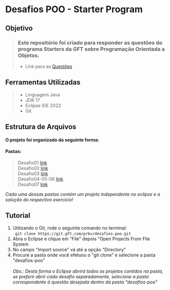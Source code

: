 # Desafios POO - Starter Program

## Objetivo

>### Este repositório foi criado para responder as questões do programa Starters da GFT sobre Programação Orientada a Objetos.
>
> - Link para as [Questões](https://git.gft.com/prbv/desafios-poo/-/tree/main/QuestoesPOO)

## Ferramentas Utilizadas

> - Linguagem Java
> - JDK 17
> - Eclipse IDE 2022
> - Git

## Estrutura de Arquivos

#### O projeto foi organizado da seguinte forma:
#### Pastas: <br>
> Desafio01 [link](https://git.gft.com/prbv/desafios-poo/-/tree/main/Desafio%2001)<br> 
> Desafio02 [link](https://git.gft.com/prbv/desafios-poo/-/tree/main/Desafio%2002)<br>
> Desafio03 [link](https://git.gft.com/prbv/desafios-poo/-/tree/main/Desafio%2003)<br>
> Desafio04-05-06 [link](https://git.gft.com/prbv/desafios-poo/-/tree/main/Desafio%2004-05-06) <br>
> Desafio07 [link](https://git.gft.com/prbv/desafios-poo/-/tree/main/Desafio%2007)<br>

*Cada uma dessas pastas contém um projeto independente no eclipse e a solução do respectivo exercício!*

## Tutorial

<ol>
    <li> Utilizando o Git, rode o seguinte comando no terminal:<br><code> git clone https://git.gft.com/prbv/desafios-poo.git </code><br></li>
    <li>Abra o Eclipse e clique em "File" depois "Open Projects From File System</li>
    <li>No campo "Import source" vá até a opção "Directory"</li>
    <li>Procure a pasta onde você efetuou o "git clone" e selecione a pasta "desafios-poo" <br><br> <i>Obs.: Desta forma o Eclipse abrirá todos os projetos contidos na pasta, se preferir abrir cada desafio separadamente, selecione a pasta correspondente à questão desejada dentro da pasta "desafios-poo"</i></li>
</ol>
